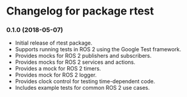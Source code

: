 # Changelog for package rtest

### 0.1.0 (2018-05-07)

* Initial release of rtest package.
* Supports running tests in ROS 2 using the Google Test framework.
* Provides mocks for ROS 2 publishers and subscribers.
* Provides mocks for ROS 2 services and actions.
* Provides a mock for ROS 2 timers.
* Provides mock for ROS 2 logger.
* Provides clock control for testing time-dependent code.
* Includes example tests for common ROS 2 use cases.